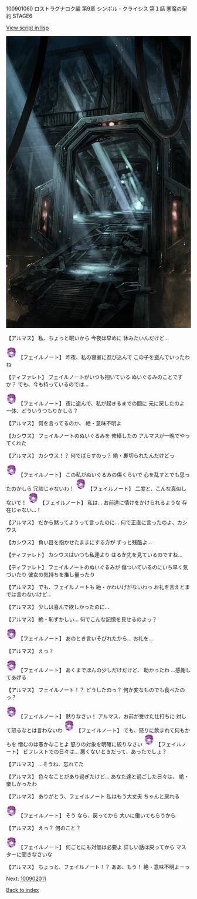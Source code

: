 100901060 ロストラグナロク編 第9章 シンボル・クライシス 第１話 悪魔の契約 STAGE6

[View script in lisp](../scripts/100901060.txt)

![bifrost.png](../images/backgrounds/bifrost.png)

【アルマス】
私、ちょっと眠いから
今夜は早めに
休みたいんだけど…

<img src="../images/units/3401911.png" alt="3401911.png" height="34"/>
【フェイルノート】
昨夜、私の寝室に忍び込んで
この子を盗んでいったわね

【ティファレト】
フェイルノートがいつも抱いている
ぬいぐるみのことですか？
でも、今も持っているのでは…

<img src="../images/units/3401911.png" alt="3401911.png" height="34"/>
【フェイルノート】
夜に盗んで、私が起きるまでの間に
元に戻したのよ
一体、どういうつもりかしら？

【アルマス】
何を言ってるのか、
絶・意味不明よ

【カシウス】
フェイルノートのぬいぐるみを
修繕したの
アルマスが一晩でやってくれた

【アルマス】
カシウス！？
何でばらすのっ？
絶・裏切られたんだけどっ

<img src="../images/units/3401911.png" alt="3401911.png" height="34"/>
【フェイルノート】
この私がぬいぐるみの傷くらいで
心を乱すとでも思ったのかしら
冗談じゃないわ！

<img src="../images/units/3401911.png" alt="3401911.png" height="34"/>
【フェイルノート】
二度と、こんな真似しないで！

<img src="../images/units/3401911.png" alt="3401911.png" height="34"/>
【フェイルノート】
私は…
お前達に情けをかけられるような
存在じゃない…！

【アルマス】
だから黙ってようって言ったのに…
何で正直に言ったのよ、カシウス

【カシウス】
負い目を抱かせたままにする方が
ずっと残酷よ…

【ティファレト】
カシウスはいつも私達より
はるか先を見ているのですね…

【ティファレト】
フェイルノートのぬいぐるみが
傷ついているのにいち早く気づいたり
彼女の気持ちを推し量ったり

【アルマス】
でも、フェイルノートも
絶・かわいげがないわっ
お礼を言えとまでは言わないけど…

【アルマス】
少しは喜んで欲しかったのに…

【アルマス】
絶・恥ずかしい…
何でこんな記憶を見せるのよっ？

<img src="../images/units/3401911.png" alt="3401911.png" height="34"/>
【フェイルノート】
あのとき言いそびれたから…
お礼を…

【アルマス】
えっ？

<img src="../images/units/3401911.png" alt="3401911.png" height="34"/>
【フェイルノート】
あくまでほんの少しだけだけど、
助かったわ
…感謝してあげる

【アルマス】
フェイルノート！？
どうしたのっ？
何か変なものでも食べたのっ？

<img src="../images/units/3401911.png" alt="3401911.png" height="34"/>
【フェイルノート】
黙りなさい！
アルマス、お前が受けた仕打ちに
対して怒るなとは言わないわ

<img src="../images/units/3401911.png" alt="3401911.png" height="34"/>
【フェイルノート】
でも、怒りに飲まれて何もかもを
憎むのは愚かなことよ
怒りの対象を明確に絞りなさい

<img src="../images/units/3401911.png" alt="3401911.png" height="34"/>
【フェイルノート】
ビフレストでの日々は…
悪くないときだって、あったでしょ？

【アルマス】
…そうね、忘れてた

【アルマス】
色々なことがあり過ぎたけど…
あなた達と過ごした日々は、
絶・楽しかったわ

【アルマス】
ありがとう、フェイルノート
私はもう大丈夫
ちゃんと戻れる

<img src="../images/units/3401911.png" alt="3401911.png" height="34"/>
【フェイルノート】
そう
なら、戻ってから
大いに働いてもらうから

【アルマス】
えっ？
何のこと？

<img src="../images/units/3401911.png" alt="3401911.png" height="34"/>
【フェイルノート】
何ごとにも対価は必要よ
詳しい話は戻ってから
マスターに聞きなさいな

【アルマス】
ちょっと、フェイルノート！？
ああ、もう！
絶・意味不明よーっ

Next: [100902011](100902011.md)

[Back to index](index.md)
